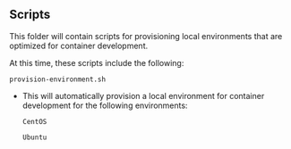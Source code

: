 ## Scripts

This folder will contain scripts for provisioning local environments that are optimized for container development.

At this time, these scripts include the following:

`provision-environment.sh`

* This will automatically provision a local environment for container development for the following environments:

    `CentOS`

    `Ubuntu`